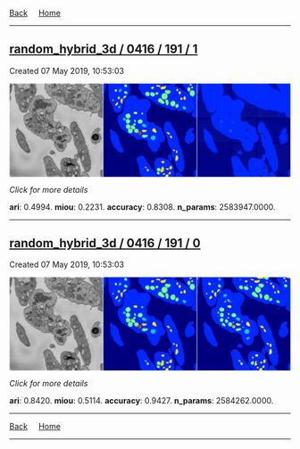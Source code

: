 
[Back](..)&nbsp;&nbsp;&nbsp;&nbsp;&nbsp;[Home](https://leapmanlab.github.io/snapshots)

---

<div class="summary"><a href="1"><h2>random_hybrid_3d / 0416 / 191 / 1</h2></a><p>Created 07 May 2019, 10:53:03
</p><a href="1"><img src="1/media/summary.png" align="center"></a><p>
<i>Click for more details</i>
</p></div>

**ari**: 0.4994. **miou**: 0.2231. **accuracy**: 0.8308. **n_params**: 2583947.0000. 

---

<div class="summary"><a href="0"><h2>random_hybrid_3d / 0416 / 191 / 0</h2></a><p>Created 07 May 2019, 10:53:03
</p><a href="0"><img src="0/media/summary.png" align="center"></a><p>
<i>Click for more details</i>
</p></div>

**ari**: 0.8420. **miou**: 0.5114. **accuracy**: 0.9427. **n_params**: 2584262.0000. 

---

[Back](..)&nbsp;&nbsp;&nbsp;&nbsp;&nbsp;[Home](https://leapmanlab.github.io/snapshots)

---